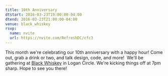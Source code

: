 ```yaml
---
title: 10th Anniversary
dtstart: 2016-03-23T19:00:00-04:00
dtend: 2016-03-23T21:00:00-04:00
venue: black_whiskey
rsvp:
  name: nvite
  url: https://nvite.com/RefreshDC/cfc3
---
```


This month we're celebrating our 10th anniversary with a happy hour! Come out, grab a drink or two, and talk design, code, and more!  We'll be gathering at [Black Whiskey](https://foursquare.com/v/black-whiskey/514cfa2ae4b0e7ec6b6ffd13) in Logan Circle. We're kicking things off at 7pm sharp. Hope to see you there!
